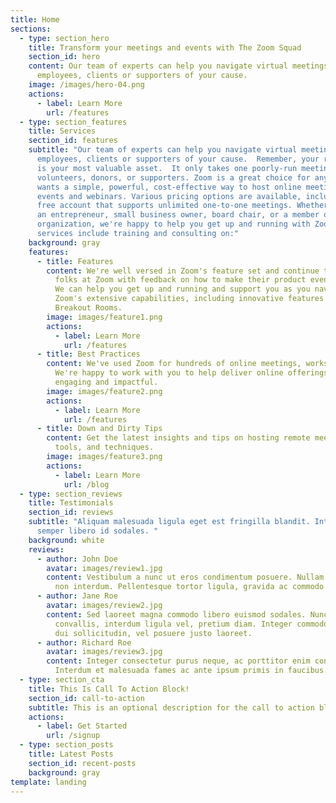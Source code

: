 ```yaml
---
title: Home
sections:
  - type: section_hero
    title: Transform your meetings and events with The Zoom Squad
    section_id: hero
    content: Our team of experts can help you navigate virtual meetings for your
      employees, clients or supporters of your cause.
    image: /images/hero-04.png
    actions:
      - label: Learn More
        url: /features
  - type: section_features
    title: Services
    section_id: features
    subtitle: "Our team of experts can help you navigate virtual meetings for your
      employees, clients or supporters of your cause.  Remember, your reputation
      is your most valuable asset.  It only takes one poorly-run meeting to lose
      volunteers, donors, or supporters. Zoom is a great choice for anyone who
      wants a simple, powerful, cost-effective way to host online meetings,
      events and webinars. Various pricing options are available, including a
      free account that supports unlimited one-to-one meetings. Whether you're
      an entrepreneur, small business owner, board chair, or a member of a large
      organization, we're happy to help you get up and running with Zoom. Our
      services include training and consulting on:"
    background: gray
    features:
      - title: Features
        content: We're well versed in Zoom's feature set and continue to provide the
          folks at Zoom with feedback on how to make their product even better.
          We can help you get up and running and support you as you navigate
          Zoom's extensive capabilities, including innovative features such as
          Breakout Rooms.
        image: images/feature1.png
        actions:
          - label: Learn More
            url: /features
      - title: Best Practices
        content: We've used Zoom for hundreds of online meetings, workshops and courses.
          We're happy to work with you to help deliver online offerings that are
          engaging and impactful.
        image: images/feature2.png
        actions:
          - label: Learn More
            url: /features
      - title: Down and Dirty Tips
        content: Get the latest insights and tips on hosting remote meetings with Zoom,
          tools, and techniques.
        image: images/feature3.png
        actions:
          - label: Learn More
            url: /blog
  - type: section_reviews
    title: Testimonials
    section_id: reviews
    subtitle: "Aliquam malesuada ligula eget est fringilla blandit. Integer finibus
      semper libero id sodales. "
    background: white
    reviews:
      - author: John Doe
        avatar: images/review1.jpg
        content: Vestibulum a nunc ut eros condimentum posuere. Nullam dapibus quis nunc
          non interdum. Pellentesque tortor ligula, gravida ac commodo eu.
      - author: Jane Roe
        avatar: images/review2.jpg
        content: Sed laoreet magna commodo libero euismod sodales. Nunc ac libero
          convallis, interdum ligula vel, pretium diam. Integer commodo sem at
          dui sollicitudin, vel posuere justo laoreet.
      - author: Richard Roe
        avatar: images/review3.jpg
        content: Integer consectetur purus neque, ac porttitor enim convallis vitae.
          Interdum et malesuada fames ac ante ipsum primis in faucibus.
  - type: section_cta
    title: This Is Call To Action Block!
    section_id: call-to-action
    subtitle: This is an optional description for the call to action block.
    actions:
      - label: Get Started
        url: /signup
  - type: section_posts
    title: Latest Posts
    section_id: recent-posts
    background: gray
template: landing
---
```

